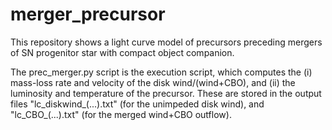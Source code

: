 # merger_precursor
This repository shows a light curve model of precursors preceding mergers of SN progenitor star with compact object companion.

The prec_merger.py script is the execution script, which computes the (i) mass-loss rate and velocity of the disk wind/(wind+CBO), and (ii) the luminosity and temperature of the precursor. These are stored in the output files "lc_diskwind_(...).txt" (for the unimpeded disk wind), and "lc_CBO_(...).txt" (for the merged wind+CBO outflow).
